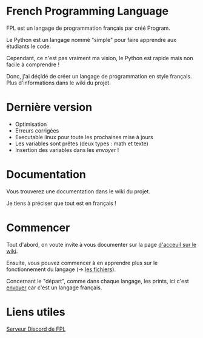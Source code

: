# French Programming Language

FPL est un langage de programmation français par créé Program.

Le Python est un langage nommé "simple" pour faire apprendre aux étudiants le code.

Cependant, ce n'est pas vraiment ma vision, le Python est rapide mais non facile à comprendre !

Donc, j'ai déçidé de créer un langage de programmation en style français. Plus d'informations dans le wiki du projet.


# Dernière version

* Optimisation
* Erreurs corrigées
* Executable linux pour toute les prochaines mise à jours
* Les variables sont prêtes (deux types : math et texte)
* Insertion des variables dans les _envoyer_ !


# Documentation

Vous trouverez une documentation dans le wiki du projet.

Je tiens à préciser que tout est en français !

# Commencer

Tout d'abord, on voute invite à vous documenter sur la page [d'acceuil sur le wiki](https://github.com/Program132/French-Programming-Language/wiki/Accueil).

Ensuite, vous pouvez commencer à en apprendre plus sur le fonctionnement du langage (-> [les fichiers](https://github.com/Program132/French-Programming-Language/wiki/Les-fichiers-de-FPL)).

Concernant le "départ", comme dans chaque langage, les prints, ici c'est [envoyer](https://github.com/Program132/French-Programming-Language/wiki/FPL-:-envoyer) car c'est un langage français.

# Liens utiles

[Serveur Discord de FPL](https://discord.gg/CkFFgXuKwj)
